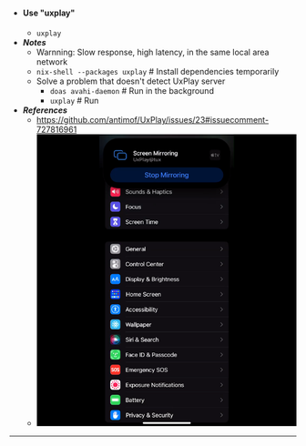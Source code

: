 - #### Use "uxplay"
    - `uxplay`
- ***Notes***
    - Warnning: Slow response, high latency, in the same local area network
    - `nix-shell --packages uxplay` # Install dependencies temporarily
    - Solve a problem that doesn't detect UxPlay server
        - `doas avahi-daemon` # Run in the background
        - `uxplay` # Run
- ***References***
    - https://github.com/antimof/UxPlay/issues/23#issuecomment-727816961
    - ![2023-08-23_15-27.png](../assets/2023-08-23_15-27.png)
- ---
